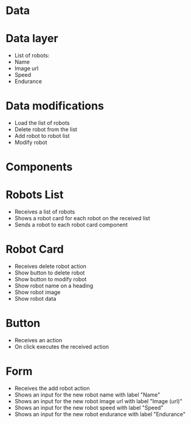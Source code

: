 # Data

# Data layer

- List of robots:
- Name
- Image url
- Speed
- Endurance

# Data modifications

- Load the list of robots
- Delete robot from the list
- Add robot to robot list
- Modify robot

# Components

# Robots List

- Receives a list of robots
- Shows a robot card for each robot on the received list
- Sends a robot to each robot card component

# Robot Card

- Receives delete robot action
- Show button to delete robot
- Show button to modify robot
- Show robot name on a heading
- Show robot image
- Show robot data

# Button

- Receives an action
- On click executes the received action

# Form

- Receives the add robot action
- Shows an input for the new robot name with label "Name"
- Shows an input for the new robot image url with label "Image (url)"
- Shows an input for the new robot speed with label "Speed"
- Shows an input for the new robot endurance with label "Endurance"
